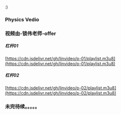 :)
### Physics Vedio
### 视频由-锁伟老师-offer


##### 杠杆01
[https://cdn.jsdelivr.net/gh/linvideo/p-01/playlist.m3u8](https://cdn.jsdelivr.net/gh/linvideo/p-01/playlist.m3u8)

##### 杠杆02
[https://cdn.jsdelivr.net/gh/linvideo/p-02/playlist.m3u8](https://cdn.jsdelivr.net/gh/linvideo/p-02/playlist.m3u8)


### 未完待续。。。。。
